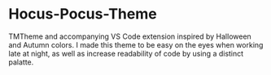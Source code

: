 # Hocus-Pocus-Theme
TMTheme and accompanying VS Code extension inspired by Halloween and Autumn colors. I made this theme to be easy on the eyes when working late at night, as well as increase readability of code by using a distinct palatte.
